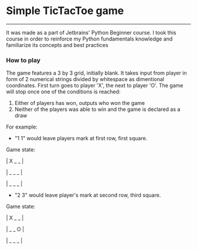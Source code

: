 # Simple TicTacToe game

---

It was made as a part of Jetbrains' Python Beginner course. I took this course in order to reinforce my Python fundamentals knowledge and familiarize its concepts and best practices

### How to play

The game features a 3 by 3 grid, initially blank. It takes input from player in form of 2 numerical strings divided by whitespace as dimentional coordinates.
First turn goes to player 'X', the next to player 'O'. The game will stop once one of the conditions is reached:
1. Either of players has won, outputs who won the game
2. Neither of the players was able to win and the game is declared as a draw

For example:
- "1 1" would leave players mark at first row, first square.

Game state:

| X _ _ |

| _ _ _ |

| _ _ _ |


- "2 3" would leave player's mark at second row, third square.

Game state:

| X _ _ |

| _ _ O |

| _ _ _ |


